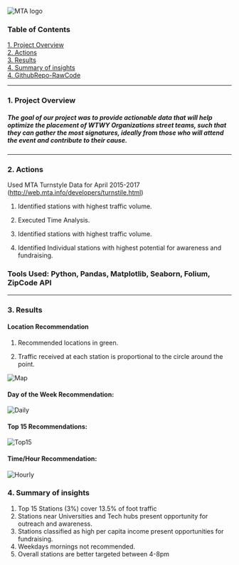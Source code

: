 ![MTA logo](https://upload.wikimedia.org/wikipedia/commons/7/7a/MTA_New_York_City_Subway_logo.svg)



### Table of Contents
[1. Project Overview](#section-a)  
[2. Actions](#section-b)  
[3. Results](#section-c)  
[4. Summary of insights](#section-d)  
[4. GithubRepo-RawCode](https://github.com/smeetvikani/NYC-Subway-Traffic-Analysis)


---

### <a name="section-a"></a>1.  Project Overview
##### The goal of our project was to provide actionable data that will help optimize the placement of WTWY Organizations street teams, such that they can gather the most signatures, ideally from those who will attend the event and contribute to their cause.
---

### <a name="section-b"></a>2.  Actions
Used MTA Turnstyle Data for April 2015-2017 (http://web.mta.info/developers/turnstile.html)
 
1. Identified stations with highest traffic volume.
 
2. Executed Time Analysis.

3. Identified stations with highest traffic volume.

4. Identified Individual stations with highest potential for awareness and fundraising.

### Tools Used: Python, Pandas, Matplotlib, Seaborn, Folium, ZipCode API


---

### <a name="section-c"></a>3.  Results

#### Location Recommendation

1. Recommended locations in green. 

2. Traffic received at each station is proportional to the circle around the point. 

![Map](http://downloadforpc.net/Metis/graphs/Map_folium.png)


#### Day of the Week Recommendation:
![Daily](http://downloadforpc.net/Metis/graphs/Wkdy_Wknd.png)

#### Top 15 Recommendations:
![Top15](http://downloadforpc.net/Metis/graphs/Top15Stations.png)

#### Time/Hour Recommendation:
![Hourly](http://downloadforpc.net/Metis/graphs/116%20ST.png)


### <a name="section-d"></a>4.  Summary of insights
1. Top 15 Stations (3%) cover 13.5% of foot traffic
2. Stations near Universities and Tech hubs present opportunity for  outreach and awareness. 
3. Stations classified as high per capita income present opportunities for fundraising. 
4. Weekdays mornings not recommended.
5. Overall stations are better targeted between 4-8pm



